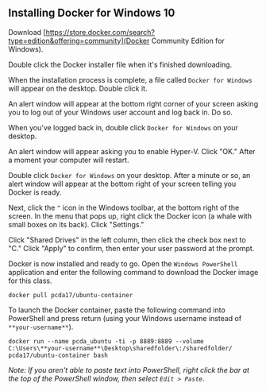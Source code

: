 ## Installing Docker for Windows 10

<!--
[https://docs.docker.com/docker-for-windows/install/](Docker for Windows installation guide)
-->

Download [https://store.docker.com/search?type=edition&offering=community](Docker Community Edition for Windows).

Double click the Docker installer file when it's finished downloading.

When the installation process is complete, a file called `Docker for Windows` will appear on the desktop. Double click it.

An alert window will appear at the bottom right corner of your screen asking you to log out of your Windows user account and log back in. Do so.

When you've logged back in, double click `Docker for Windows` on your desktop.

An alert window will appear asking you to enable Hyper-V. Click "OK." After a moment your computer will restart.

Double click `Docker for Windows` on your desktop. After a minute or so, an alert window will appear at the bottom right of your screen telling you Docker is ready.

Next, click the `^` icon in the Windows toolbar, at the bottom right of the screen. In the menu that pops up, right click the Docker icon (a whale with small boxes on its back). Click "Settings."

Click "Shared Drives" in the left column, then click the check box next to "C." Click "Apply" to confirm, then enter your user password at the prompt.

Docker is now installed and ready to go. Open the `Windows PowerShell` application and enter the following command to download the Docker image for this class.


```
docker pull pcda17/ubuntu-container
```

To launch the Docker container, paste the following command into PowerShell and press return (using your Windows username instead of `**your-username**`).

```
docker run --name pcda_ubuntu -ti -p 8889:8889 --volume C:\Users\**your-username**\Desktop\sharedfolder\:/sharedfolder/ pcda17/ubuntu-container bash
```

*Note: If you aren't able to paste text into PowerShell, right click the bar at the top of the PowerShell window, then select `Edit > Paste`*.
